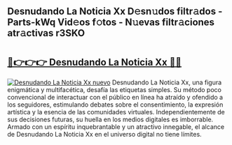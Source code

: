 ## Desnudando La Noticia Xx D𝚎sn𝚞dos filtr𝚊dos - Parts-kWq Vid𝚎os f𝚘tos - N𝚞evas filtr𝚊ciones atr𝚊ctivas r3SKO

# <h2><a href="http://mb36myv.tromn.icu/?c=Desnudando+La+Noticia+Xx">🔗👉👉👉 Desnudando La Noticia Xx 🔗🔗</a></h2>

[![Desnudando La Noticia Xx nuevo](https://i.imgur.com/pEAQMta.gif)](http://mb36myv.tromn.icu/?c=Desnudando+La+Noticia+Xx)
Desnudando La Noticia Xx, una figura enigmática y multifacética, desafía las etiquetas simples. Su método poco convencional de interactuar con el público en línea ha atraído y ofendido a los seguidores, estimulando debates sobre el consentimiento, la expresión artística y la esencia de las comunidades virtuales. Independientemente de sus decisiones futuras, su huella en los medios digitales es imborrable. Armado con un espíritu inquebrantable y un atractivo innegable, el alcance de Desnudando La Noticia Xx en el universo digital no tiene límites.
